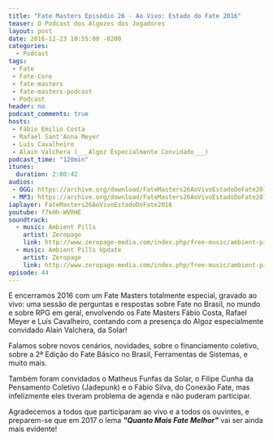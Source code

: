 ```yaml
---
title: "Fate Masters Episódio 26 - Ao Vivo: Estado do Fate 2016"
teaser: O Podcast dos Algozes dos Jogadores
layout: post
date: 2016-12-23 10:55:00 -0200
categories:
  - Podcast
tags:
 - Fate
 - Fate-Core
 - fate-masters
 - fate-masters-podcast
 - Podcast
header: no
podcast_comments: true 
hosts:
 - Fábio Emilio Costa
 - Rafael Sant'Anna Meyer
 - Luís Cavalheiro
 - Alain Valchera (___Algoz Especialmente Convidado___)
podcast_time: "120min"
itunes:
  duration: 2:00:42
audios:
 - OGG: https://archive.org/download/FateMasters26AoVivoEstadoDoFate2016/FateMasters26-AoVivoEstadoDoFate2016.ogg
 - MP3: https://archive.org/download/FateMasters26AoVivoEstadoDoFate2016/FateMasters26-AoVivoEstadoDoFate2016.mp3
iaplayer: FateMasters26AoVivoEstadoDoFate2016
youtube: f7kHh-WVRHE
soundtrack:
  - music: Ambient Pills
    artist: Zeropage
    link: http://www.zeropage-media.com/index.php/free-music/ambient-pills
  - music: Ambient Pills Update
    artist: Zeropage
    link: http://www.zeropage-media.com/index.php/free-music/ambient-pills-update
episode: 44
---
```


E encerramos 2016 com um Fate Masters totalmente especial, gravado ao vivo: uma sessão de perguntas e respostas sobre Fate no Brasil, no mundo e sobre RPG em geral, envolvendo os Fate Masters Fábio Costa, Rafael Meyer e Luís Cavalheiro, contando com a presença do Algoz especialmente convidado Alain Valchera, da Solar!

Falamos sobre novos cenários, novidades, sobre o financiamento coletivo, sobre a 2ª Edição do Fate Básico no Brasil, Ferramentas de Sistemas, e muito mais.

Também foram convidados o Matheus Funfas da Solar, o Filipe Cunha da Pensamento Coletivo (Jadepunk) e o Fábio Silva, do Conexão Fate, mas infelizmente eles tiveram problema de agenda e não puderam participar.

Agradecemos a todos que participaram ao vivo e a todos os ouvintes, e preparem-se que em 2017 o lema ___"Quanto Mais Fate Melhor"___ vai ser ainda mais evidente!

